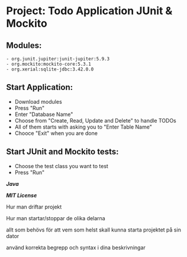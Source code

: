 # Project: Todo Application JUnit & Mockito

## Modules:
    - org.junit.jupiter:junit-jupiter:5.9.3
    - org.mockito:mockito-core:5.3.1
    - org.xerial:sqlite-jdbc:3.42.0.0

## Start Application:

 - Download modules
 - Press "Run"
 - Enter "Database Name"
 - Choose from "Create, Read, Update and Delete" to handle TODOs
 - All of them starts with asking you to "Enter Table Name"
 - Chooce "Exit" when you are done

## Start JUnit and Mockito tests:

 - Choose the test class you want to test
 - Press "Run"


***Java***

***MIT License***




Hur man driftar projekt

Hur man startar/stoppar de olika delarna

allt som behövs för att vem som helst skall kunna starta projektet på sin dator

använd korrekta begrepp och syntax i dina beskrivningar
